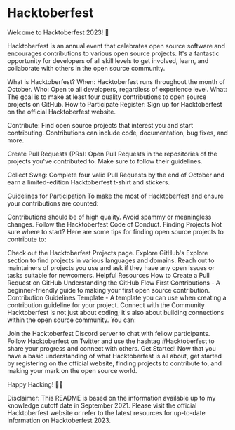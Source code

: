 # Hacktoberfest
Welcome to Hacktoberfest 2023! 🎉

Hacktoberfest is an annual event that celebrates open source software and encourages contributions to various open source projects. It's a fantastic opportunity for developers of all skill levels to get involved, learn, and collaborate with others in the open source community.

What is Hacktoberfest?
When: Hacktoberfest runs throughout the month of October.
Who: Open to all developers, regardless of experience level.
What: The goal is to make at least four quality contributions to open source projects on GitHub.
How to Participate
Register: Sign up for Hacktoberfest on the official Hacktoberfest website.

Contribute: Find open source projects that interest you and start contributing. Contributions can include code, documentation, bug fixes, and more.

Create Pull Requests (PRs): Open Pull Requests in the repositories of the projects you've contributed to. Make sure to follow their guidelines.

Collect Swag: Complete four valid Pull Requests by the end of October and earn a limited-edition Hacktoberfest t-shirt and stickers.

Guidelines for Participation
To make the most of Hacktoberfest and ensure your contributions are counted:

Contributions should be of high quality.
Avoid spammy or meaningless changes.
Follow the Hacktoberfest Code of Conduct.
Finding Projects
Not sure where to start? Here are some tips for finding open source projects to contribute to:

Check out the Hacktoberfest Projects page.
Explore GitHub's Explore section to find projects in various languages and domains.
Reach out to maintainers of projects you use and ask if they have any open issues or tasks suitable for newcomers.
Helpful Resources
How to Create a Pull Request on GitHub
Understanding the GitHub Flow
First Contributions - A beginner-friendly guide to making your first open source contribution.
Contribution Guidelines Template - A template you can use when creating a contribution guideline for your project.
Connect with the Community
Hacktoberfest is not just about coding; it's also about building connections within the open source community. You can:

Join the Hacktoberfest Discord server to chat with fellow participants.
Follow Hacktoberfest on Twitter and use the hashtag #Hacktoberfest to share your progress and connect with others.
Get Started!
Now that you have a basic understanding of what Hacktoberfest is all about, get started by registering on the official website, finding projects to contribute to, and making your mark on the open source world.

Happy Hacking! 🚀🌟

Disclaimer: This README is based on the information available up to my knowledge cutoff date in September 2021. Please visit the official Hacktoberfest website or refer to the latest resources for up-to-date information on Hacktoberfest 2023.

